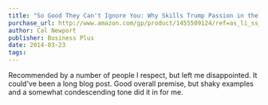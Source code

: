 ```yaml
---
title: "So Good They Can't Ignore You: Why Skills Trump Passion in the Quest for Work You Love"
purchase_url: http://www.amazon.com/gp/product/1455509124/ref=as_li_ss_tl?ie=UTF8&camp=1789&creative=390957&creativeASIN=1455509124&linkCode=as2&tag=everrail-20
author: Cal Newport
publisher: Business Plus
date: 2014-03-23
tags:
---
```


Recommended by a number of people I respect, but left me disappointed. It could've been a long blog post. Good overall premise, but shaky examples and a somewhat condescending tone did it in for me.
